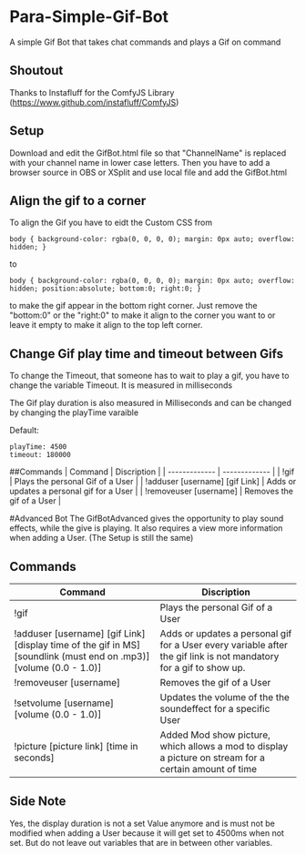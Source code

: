 # Para-Simple-Gif-Bot
A simple Gif Bot that takes chat commands and plays a Gif on command

## Shoutout
Thanks to Instafluff for the ComfyJS Library (https://www.github.com/instafluff/ComfyJS)

## Setup
Download and edit the GifBot.html file so that "ChannelName" is replaced with your channel name in lower case letters. Then you have to add a browser source in OBS or XSplit and use local file and add the GifBot.html

## Align the gif to a corner
To align the Gif you have to eidt the Custom CSS from 
```
body { background-color: rgba(0, 0, 0, 0); margin: 0px auto; overflow: hidden; }
```
to 
```
body { background-color: rgba(0, 0, 0, 0); margin: 0px auto; overflow: hidden; position:absolute; bottom:0; right:0; }
```
to make the gif appear in the bottom right corner. Just remove the "bottom:0" or the "right:0" to make it align to the corner you want to or leave it empty to make it align to the top left corner.

## Change Gif play time and timeout between Gifs
To change the Timeout, that someone has to wait to play a gif, you have to change the variable Timeout. It is measured in milliseconds

The Gif play duration is also measured in Milliseconds and can be changed by changing the playTime varaible

Default:
```
playTime: 4500
timeout: 180000
```
##Commands
| Command  | Discription |
| ------------- | ------------- |
| !gif | Plays the personal Gif of a User |
| !adduser [username] [gif Link]  | Adds or updates a personal gif for a User  |
| !removeuser [username] | Removes the gif of a User  |

#Advanced Bot
The GifBotAdvanced gives the opportunity to play sound effects, while the give is playing. It also requires a view more information when adding a User. (The Setup is still the same)

## Commands

| Command  | Discription |
| ------------- | ------------- |
| !gif | Plays the personal Gif of a User |
| !adduser [username] [gif Link] [display time of the gif in MS] [soundlink (must end on .mp3)] [volume (0.0 - 1.0)]   | Adds or updates a personal gif for a User every variable after the gif link is not mandatory for a gif to show up.  |
| !removeuser [username] | Removes the gif of a User  |
| !setvolume [username] [volume (0.0 - 1.0)] | Updates the volume of the the soundeffect for a specific User |
| !picture [picture link] [time in seconds] | Added Mod show picture, which allows a mod to display a picture on stream for a certain amount of time |
## Side Note
Yes, the display duration is not a set Value anymore and is must not be modified when adding a User because it will get set to 4500ms when not set. But do not leave out variables that are in between other variables. 